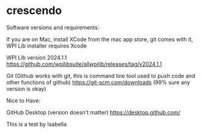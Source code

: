 # crescendo

Software versions and requirements:

If you are on Mac, install XCode from the mac app store, git comes with it, WPI Lib installer requires Xcode

WPI Lib version 2024.1.1 
https://github.com/wpilibsuite/allwpilib/releases/tag/v2024.1.1

Git (Github works with git, this is command line tool used to push code and other functions of github)
https://git-scm.com/downloads   (99% sure any version is okay)


Nice to Have:

GitHub Desktop (version doesn't matter)
https://desktop.github.com/


This is a test by Isabella
